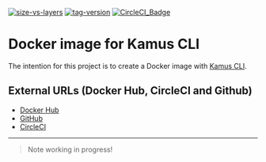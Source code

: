 [![size-vs-layers](https://images.microbadger.com/badges/image/lozanomatheus/docker_kamus_cli:0.2.7-19.svg)](https://microbadger.com/images/lozanomatheus/docker_kamus_cli:0.2.7-19 "Size vs Layers")
[![tag-version](https://images.microbadger.com/badges/version/lozanomatheus/docker_kamus_cli:0.2.7-19.svg)](https://microbadger.com/images/lozanomatheus/docker_kamus_cli:0.2.7-19 "Tag Version")
[![CircleCI_Badge](https://img.shields.io/circleci/build/github/LozanoMatheus/docker_kamus_cli/master.svg?style=plastic)](https://circleci.com/gh/LozanoMatheus/docker_kamus_cli/tree/master)

# Docker image for Kamus CLI

The intention for this project is to create a Docker image with [Kamus CLI](https://github.com/Soluto/kamus).

## External URLs (Docker Hub, CircleCI and Github)

* [Docker Hub](https://hub.docker.com/r/lozanomatheus/kamus_cli)
* [GitHub](https://github.com/LozanoMatheus/docker_kamus_cli)
* [CircleCI](https://circleci.com/gh/LozanoMatheus/docker_kamus_cli)

---

> Note working in progress!
